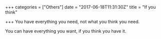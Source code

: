 +++
categories = ["Others"]
date = "2017-06-18T11:31:30Z"
title = "If you think"

+++
You have everything you need, not what you think you need.

You can have everything you want, if you think you have it.